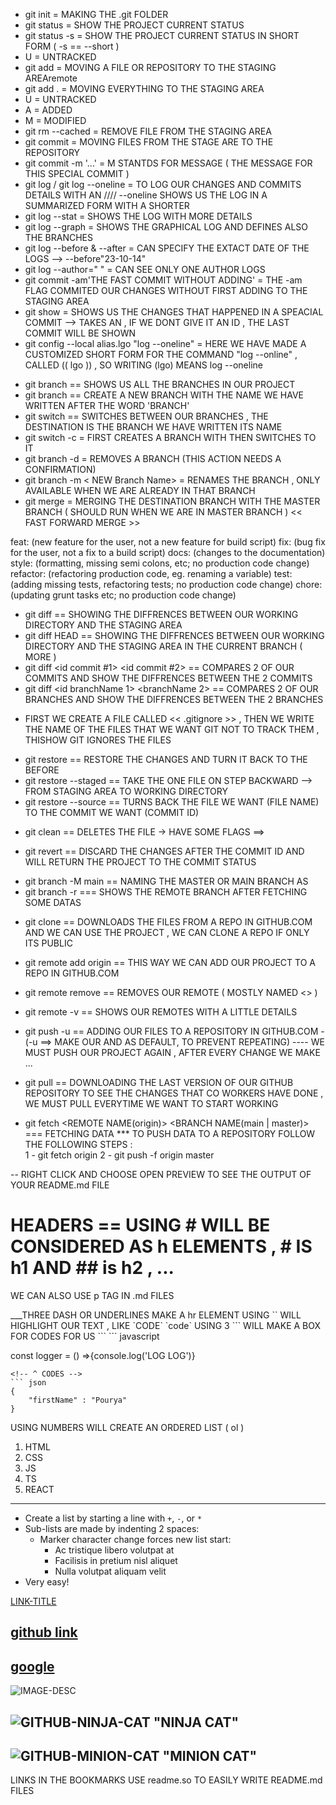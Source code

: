 <!-- ???? TUTORIAL.txt -->
<!-- //^GIT TUTORIAL //------------------------->
- git init = MAKING THE .git FOLDER
- git status = SHOW THE PROJECT CURRENT STATUS
- git status -s = SHOW THE PROJECT CURRENT STATUS IN SHORT FORM ( -s == --short )
- U = UNTRACKED
- git add  =  MOVING A FILE OR REPOSITORY TO THE STAGING AREAremote
- git add . = MOVING EVERYTHING TO THE STAGING AREA
- U = UNTRACKED
- A = ADDED
- M = MODIFIED
- git rm --cached <FILENAME> = REMOVE FILE FROM THE STAGING AREA
- git commit = MOVING FILES FROM THE STAGE ARE TO THE REPOSITORY
- git commit -m '...' = M STANTDS FOR MESSAGE ( THE MESSAGE FOR THIS SPECIAL COMMIT )
- git log / git log --oneline = TO LOG OUR CHANGES AND COMMITS DETAILS WITH AN <id> //// --oneline SHOWS US THE LOG IN A SUMMARIZED FORM WITH A SHORTER <id>
- git log --stat = SHOWS THE LOG WITH MORE DETAILS
- git log --graph = SHOWS THE GRAPHICAL LOG AND DEFINES ALSO THE BRANCHES
- git log --before & --after = CAN SPECIFY THE EXTACT DATE OF THE LOGS --> --before"23-10-14"
- git log --author="   " = CAN SEE ONLY ONE AUTHOR LOGS
- git commit -am'THE FAST COMMIT WITHOUT ADDING' = THE -am FLAG COMMITED OUR CHANGES WITHOUT FIRST ADDING TO THE STAGING AREA
- git show <id> = SHOWS US THE CHANGES THAT HAPPENED IN A SPEACIAL COMMIT --> TAKES AN <id> , IF WE DONT GIVE IT AN ID , THE LAST COMMIT WILL BE SHOWN
- git config --local alias.lgo "log --oneline" = HERE WE HAVE MADE A CUSTOMIZED SHORT FORM FOR THE COMMAND "log --online" , CALLED (( lgo )) , SO WRITING (lgo) MEANS log --oneline
<!-- //& BRANCHES IN GIT ----->
- git branch == SHOWS US ALL THE BRANCHES IN OUR PROJECT
- git branch <Branch Name> == CREATE A NEW BRANCH WITH THE NAME WE HAVE WRITTEN AFTER THE WORD 'BRANCH'
- git switch <Branch Name> == SWITCHES BETWEEN OUR BRANCHES , THE DESTINATION IS THE BRANCH WE HAVE WRITTEN ITS NAME
- git switch -c <Branch Name> = FIRST CREATES A BRANCH WITH <Branch Name> THEN SWITCHES TO IT
- git branch -d <Branch Name> = REMOVES A BRANCH (THIS ACTION NEEDS A CONFIRMATION)
- git branch -m < NEW Branch Name> = RENAMES THE BRANCH , ONLY AVAILABLE WHEN WE ARE ALREADY IN THAT BRANCH
- git merge <Branch Name> = MERGING THE DESTINATION BRANCH WITH THE MASTER BRANCH ( SHOULD RUN WHEN WE ARE IN MASTER BRANCH ) << FAST FORWARD MERGE >>

<!-- //* SEMANTIC COMMIT MESSAGES  ---->
feat: (new feature for the user, not a new feature for build script)
fix: (bug fix for the user, not a fix to a build script)
docs: (changes to the documentation)
style: (formatting, missing semi colons, etc; no production code change)
refactor: (refactoring production code, eg. renaming a variable)
test: (adding missing tests, refactoring tests; no production code change)
chore: (updating grunt tasks etc; no production code change)

<!--//^ GIT DIFF ---->
- git diff == SHOWING THE DIFFRENCES BETWEEN OUR WORKING DIRECTORY AND THE STAGING AREA
- git diff HEAD == SHOWING THE DIFFRENCES BETWEEN OUR WORKING DIRECTORY AND THE STAGING AREA IN THE CURRENT BRANCH ( MORE )
- git diff <id commit #1> <id commit #2> == COMPARES 2 OF OUR COMMITS AND SHOW THE DIFFRENCES BETWEEN THE 2 COMMITS
- git diff <id branchName 1> <branchName 2> == COMPARES 2 OF OUR BRANCHES AND SHOW THE DIFFRENCES BETWEEN THE 2 BRANCHES

<!--//! GIT IGNORE ---> 
- FIRST WE CREATE A FILE CALLED << .gitignore >> , THEN WE WRITE THE NAME OF THE FILES THAT WE WANT GIT NOT TO TRACK THEM , THISHOW GIT IGNORES THE FILES

<!--//! GIT RESTORE --->
- git restore <FILE NAME> == RESTORE THE CHANGES AND TURN IT BACK TO THE BEFORE
- git restore --staged <FILE NAME> == TAKE THE ONE FILE ON STEP BACKWARD --> FROM STAGING AREA TO WORKING DIRECTORY
- git restore --source <COMMIT ID > <FILE NAME > == TURNS BACK THE FILE WE WANT (FILE NAME) TO THE COMMIT WE WANT (COMMIT ID)

<!-- ! GIT CLEAN -->
- git clean <FILE NAME> == DELETES THE FILE -> HAVE SOME FLAGS ==>

<!-- ! GIT REVERT -->
- git revert <COMMIT ID> == DISCARD THE CHANGES AFTER THE COMMIT ID AND WILL RETURN THE PROJECT TO THE COMMIT STATUS

<!-- ~ GIT MAIN BRANCH -->
- git branch -M main == NAMING THE MASTER OR MAIN BRANCH AS <MAIN>
- git branch -r === SHOWS THE REMOTE BRANCH AFTER FETCHING SOME DATAS    

<!-- * GIT CLONE -->
- git clone <REPOSITIRY ADDRESS>  == DOWNLOADS THE FILES FROM A REPO IN GITHUB.COM AND WE CAN USE THE PROJECT , WE CAN CLONE A REPO IF ONLY ITS PUBLIC

<!-- * GIT REMOTE ADD -->
- git remote add origin <REPOSITORY ADDRESS> == THIS WAY WE CAN ADD OUR PROJECT TO A REPO IN GITHUB.COM

<!-- ! GIT REMOTE REMOVE -->
- git remote remove <REMOTE NAME> == REMOVES OUR REMOTE ( MOSTLY NAMED <<ORIGIN>> ) 

<!-- ^ GIT REMOTE VERBOSE -->
- git remote -v == SHOWS OUR REMOTES WITH A LITTLE DETAILS

<!-- * GIT PUSH -->
- git push -u <REMOTE NAME> <BRANCH NAME> == ADDING OUR FILES TO A REPOSITORY IN GITHUB.COM - (-u ==> MAKE OUR <REMOTE NAME> AND <BRANCH NAME> AS DEFAULT, TO PREVENT REPEATING)
 ---- WE MUST PUSH OUR PROJECT AGAIN , AFTER EVERY CHANGE WE MAKE ...

<!-- & GIT PULL -->
- git pull == DOWNLOADING THE LAST VERSION OF OUR GITHUB REPOSITORY TO SEE THE CHANGES THAT CO WORKERS HAVE DONE , WE MUST PULL EVERYTIME WE WANT TO START WORKING

<!-- ^ GIT FETCH -->
- git fetch <REMOTE NAME(origin)> <BRANCH NAME(main | master)> === FETCHING DATA
*** TO PUSH DATA TO A REPOSITORY FOLLOW THE FOLLOWING STEPS :  
1 - git fetch origin
2 - git push -f origin master

<!-- ? MARKDONW FILES AS (README.md) -->
-- RIGHT CLICK AND CHOOSE OPEN PREVIEW TO SEE THE OUTPUT OF YOUR README.md FILE
# HEADERS == USING # WILL BE CONSIDERED AS h ELEMENTS , # IS h1 AND ## is h2 , ...
<p> WE CAN ALSO USE p TAG IN .md FILES </p>
___THREE DASH OR UNDERLINES MAKE A hr ELEMENT
USING `` WILL HIGHLIGHT OUR TEXT , LIKE `CODE`
`code`
<!-- ^INLINE CODES -->
USING 3 ``` WILL MAKE A BOX FOR CODES FOR US ``` 
<!-- ^CODES -->
``` javascript

const logger = () =>{console.log('LOG LOG')}

```
<!-- ^ CODES -->
``` json
{
    "firstName" : "Pourya"
}
```
<!-- ^ ORDERED LISTS -->
USING NUMBERS WILL CREATE AN ORDERED LIST ( ol )
1. HTML
2. CSS
3. JS
4. TS
5. REACT
---
<!-- ^ UNORDERED LISTS -->
+ Create a list by starting a line with `+`, `-`, or `*`
+ Sub-lists are made by indenting 2 spaces:
  - Marker character change forces new list start:
    * Ac tristique libero volutpat at
    + Facilisis in pretium nisl aliquet
    - Nulla volutpat aliquam velit
+ Very easy!

<!-- ? WRITING LINKS -->
[LINK-TITLE](LINK-HREF)

[github link](www.github.com)
---
[google](www.google.com)
---

<!-- ! IMAGES -->
![IMAGE-DESC](IMAGE-URL "IMAGE-ALT")

![GITHUB-NINJA-CAT](https://octodex.github.com/images/dojocat.jpg "NINJA CAT") "NINJA CAT"
---
![GITHUB-MINION-CAT](https://octodex.github.com/images/minion.png "MINION-CAT") "MINION CAT"
---

<!-- ^ BADGES  -->
LINKS IN THE BOOKMARKS 
USE readme.so TO EASILY WRITE README.md FILES